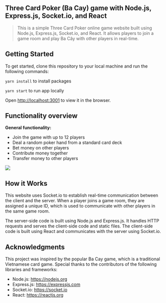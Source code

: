 ## Three Card Poker (Ba Cay) game with Node.js, Express.js, Socket.io, and React
> This is a simple Three Card Poker online game website built using Node.js, Express.js, Socket.io, and React. It allows players to join a game room and play Ba Cây with other players in real-time.

## Getting Started
To get started, clone this repository to your local machine and run the following commands:

`yarn install` to install packages

`yarn start` to run app locally

Open [http://localhost:3001](http://localhost:3001) to view it in the browser.

## Functionality overview

**General functionality:**
- Join the game with up to 12 players
- Deal a random poker hand from a standard card deck
- Bet money on other players
- Contribute money together
- Transfer money to other players

<p>
  <img src="https://res.cloudinary.com/uethehe/image/upload/w_1500/v1675775558/Screenshot-from-2022-12-10-16-51-52_ub4v6h.png"/>
</p>

## How it Works
This website uses Socket.io to establish real-time communication between the client and the server. When a player joins a game room, they are assigned a unique ID, which is used to communicate with other players in the same game room.

The server-side code is built using Node.js and Express.js. It handles HTTP requests and serves the client-side code and static files. The client-side code is built using React and communicates with the server using Socket.io.

## Acknowledgments
This project was inspired by the popular Ba Cay game, which is a traditional Vietnamese card game. Special thanks to the contributors of the following libraries and frameworks:
 - Node.js: https://nodejs.org
 - Express.js: https://expressjs.com
 - Socket.io: https://socket.io
 - React: https://reactjs.org

